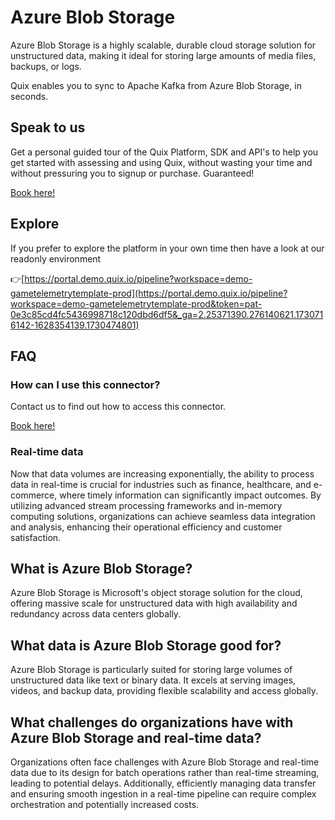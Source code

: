 <!--[tech-name]-->
# Azure Blob Storage

Azure Blob Storage is a highly scalable, durable cloud storage solution for unstructured data, making it ideal for storing large amounts of media files, backups, or logs.

Quix enables you to sync to Apache Kafka <span id="to_or_from">from</span> <span id="techname">Azure Blob Storage</span>, in seconds.

## Speak to us

Get a personal guided tour of the Quix Platform, SDK and API's to help you get started with assessing and using Quix, without wasting your time and without pressuring you to signup or purchase. Guaranteed!

[Book here!](https://quix.io/book-a-demo)

## Explore

If you prefer to explore the platform in your own time then have a look at our readonly environment

👉[https://portal.demo.quix.io/pipeline?workspace=demo-gametelemetrytemplate-prod](https://portal.demo.quix.io/pipeline?workspace=demo-gametelemetrytemplate-prod&token=pat-0e3c85cd4fc5436998718c120dbd6df5&_ga=2.25371390.276140621.1730716142-1628354139.1730474801)

## FAQ 

### How can I use this connector?

Contact us to find out how to access this connector.

[Book here!](https://quix.io/book-a-demo)

### Real-time data

Now that data volumes are increasing exponentially, the ability to process data in real-time is crucial for industries such as finance, healthcare, and e-commerce, where timely information can significantly impact outcomes. By utilizing advanced stream processing frameworks and in-memory computing solutions, organizations can achieve seamless data integration and analysis, enhancing their operational efficiency and customer satisfaction.

## What is <span id="techname">Azure Blob Storage</span>?

Azure Blob Storage is Microsoft's object storage solution for the cloud, offering massive scale for unstructured data with high availability and redundancy across data centers globally.

## What data is <span id="techname">Azure Blob Storage</span> good for?

Azure Blob Storage is particularly suited for storing large volumes of unstructured data like text or binary data. It excels at serving images, videos, and backup data, providing flexible scalability and access globally.

## What challenges do organizations have with <span id="techname">Azure Blob Storage</span> and real-time data?

Organizations often face challenges with Azure Blob Storage and real-time data due to its design for batch operations rather than real-time streaming, leading to potential delays. Additionally, efficiently managing data transfer and ensuring smooth ingestion in a real-time pipeline can require complex orchestration and potentially increased costs.